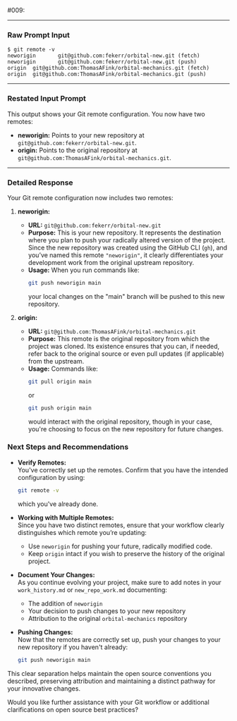 <git-open-source> #009:

---

### Raw Prompt Input
```
$ git remote -v
neworigin       git@github.com:fekerr/orbital-new.git (fetch)
neworigin       git@github.com:fekerr/orbital-new.git (push)
origin  git@github.com:ThomasAFink/orbital-mechanics.git (fetch)
origin  git@github.com:ThomasAFink/orbital-mechanics.git (push)
```

---

### Restated Input Prompt
This output shows your Git remote configuration. You now have two remotes:
- **neworigin:** Points to your new repository at `git@github.com:fekerr/orbital-new.git`.
- **origin:** Points to the original repository at `git@github.com:ThomasAFink/orbital-mechanics.git`.

---

### Detailed Response

Your Git remote configuration now includes two remotes:

1. **neworigin:**
   - **URL:** `git@github.com:fekerr/orbital-new.git`
   - **Purpose:** This is your new repository. It represents the destination where you plan to push your radically altered version of the project. Since the new repository was created using the GitHub CLI (`gh`), and you’ve named this remote `"neworigin"`, it clearly differentiates your development work from the original upstream repository.
   - **Usage:** When you run commands like:
     ```bash
     git push neworigin main
     ```
     your local changes on the "main" branch will be pushed to this new repository.

2. **origin:**
   - **URL:** `git@github.com:ThomasAFink/orbital-mechanics.git`
   - **Purpose:** This remote is the original repository from which the project was cloned. Its existence ensures that you can, if needed, refer back to the original source or even pull updates (if applicable) from the upstream.
   - **Usage:** Commands like:
     ```bash
     git pull origin main
     ```
     or
     ```bash
     git push origin main
     ```
     would interact with the original repository, though in your case, you're choosing to focus on the new repository for future changes.

### Next Steps and Recommendations

- **Verify Remotes:**  
  You've correctly set up the remotes. Confirm that you have the intended configuration by using:
  ```bash
  git remote -v
  ```
  which you've already done.

- **Working with Multiple Remotes:**  
  Since you have two distinct remotes, ensure that your workflow clearly distinguishes which remote you’re updating:
  - Use `neworigin` for pushing your future, radically modified code.
  - Keep `origin` intact if you wish to preserve the history of the original project.

- **Document Your Changes:**  
  As you continue evolving your project, make sure to add notes in your `work_history.md` or `new_repo_work.md` documenting:
  - The addition of `neworigin`
  - Your decision to push changes to your new repository
  - Attribution to the original `orbital-mechanics` repository

- **Pushing Changes:**  
  Now that the remotes are correctly set up, push your changes to your new repository if you haven't already:
  ```bash
  git push neworigin main
  ```

This clear separation helps maintain the open source conventions you described, preserving attribution and maintaining a distinct pathway for your innovative changes.

Would you like further assistance with your Git workflow or additional clarifications on open source best practices?
